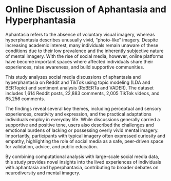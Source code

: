 # Online Discussion of Aphantasia and Hyperphantasia

Aphantasia refers to the absence of voluntary visual imagery, whereas hyperphantasia describes unusually vivid, “photo-like” imagery. Despite increasing academic interest, many individuals remain unaware of these conditions due to their low prevalence and the inherently subjective nature of mental imagery. With the rise of social media, however, online platforms have become important spaces where affected individuals share their experiences, raise awareness, and build supportive communities.

This study analyzes social media discussions of aphantasia and hyperphantasia on Reddit and TikTok using topic modeling (LDA and BERTopic) and sentiment analysis (RoBERTa and VADER). The dataset includes 1,614 Reddit posts, 22,883 comments, 2,005 TikTok videos, and 65,256 comments.

The findings reveal several key themes, including perceptual and sensory experiences, creativity and expression, and the practical adaptations individuals employ in everyday life. While discussions generally carried a supportive and positive tone, users also described the challenges and emotional burdens of lacking or possessing overly vivid mental imagery. Importantly, participants with typical imagery often expressed curiosity and empathy, highlighting the role of social media as a safe, peer-driven space for validation, advice, and public education.

By combining computational analysis with large-scale social media data, this study provides novel insights into the lived experiences of individuals with aphantasia and hyperphantasia, contributing to broader debates on neurodiversity and mental imagery.
